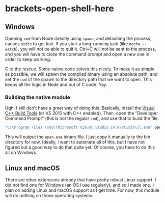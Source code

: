 # brackets-open-shell-here

## Windows

Opening `cmd` from Node directly using `spawn`, and detaching the process, causes `stdin` to get lost. If you start a long-running task (like `mocha --watch`), you will not be able to quit it. Ctrl+C will not be sent to the process, and you will have to close the command prompt and open a new one in order to keep working.

C to the rescue. Some native code solves this nicely. To make it as simple as possible, we will spawn the compiled binary using an absolute path, and set the `cwd` of the spawn to the directory path that we want to open. This keeps all the logic in Node and out of C code. Yay.

### Building the native module

Ugh. I still don't have a great way of doing this. Basically, install the [Visual C++ Build Tools](http://landinghub.visualstudio.com/visual-cpp-build-tools) (or VS 2015 with C++ enabled). Then, open the "Developer Command Prompt" (this is not the regular `cmd`), and use that to build the file.

```bash
"C:\Program Files (x86)\Microsoft Visual Studio 14.0\VC\bin\cl.exe" open.c
```

This will output the `open.exe` binary file. I just copy it manually to the bin directory for now. Ideally, I want to automate all of this, but I have not figured out a good way to do that quite yet. Of course, you have to do this all on Windows.

## Linux and macOS

There are other extensions already that have pretty robust Linux support. I did not find one for Windows (an OS I use regularly), and so I made one. I plan on adding Linux and macOS support as I get time. For now, this module will do nothing on those operating systems.
